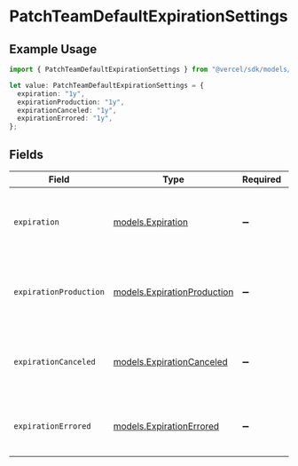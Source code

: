 # PatchTeamDefaultExpirationSettings

## Example Usage

```typescript
import { PatchTeamDefaultExpirationSettings } from "@vercel/sdk/models/patchteamop.js";

let value: PatchTeamDefaultExpirationSettings = {
  expiration: "1y",
  expirationProduction: "1y",
  expirationCanceled: "1y",
  expirationErrored: "1y",
};
```

## Fields

| Field                                                            | Type                                                             | Required                                                         | Description                                                      | Example                                                          |
| ---------------------------------------------------------------- | ---------------------------------------------------------------- | ---------------------------------------------------------------- | ---------------------------------------------------------------- | ---------------------------------------------------------------- |
| `expiration`                                                     | [models.Expiration](../models/expiration.md)                     | :heavy_minus_sign:                                               | The time period to keep non-production deployments for           | 1y                                                               |
| `expirationProduction`                                           | [models.ExpirationProduction](../models/expirationproduction.md) | :heavy_minus_sign:                                               | The time period to keep production deployments for               | 1y                                                               |
| `expirationCanceled`                                             | [models.ExpirationCanceled](../models/expirationcanceled.md)     | :heavy_minus_sign:                                               | The time period to keep canceled deployments for                 | 1y                                                               |
| `expirationErrored`                                              | [models.ExpirationErrored](../models/expirationerrored.md)       | :heavy_minus_sign:                                               | The time period to keep errored deployments for                  | 1y                                                               |